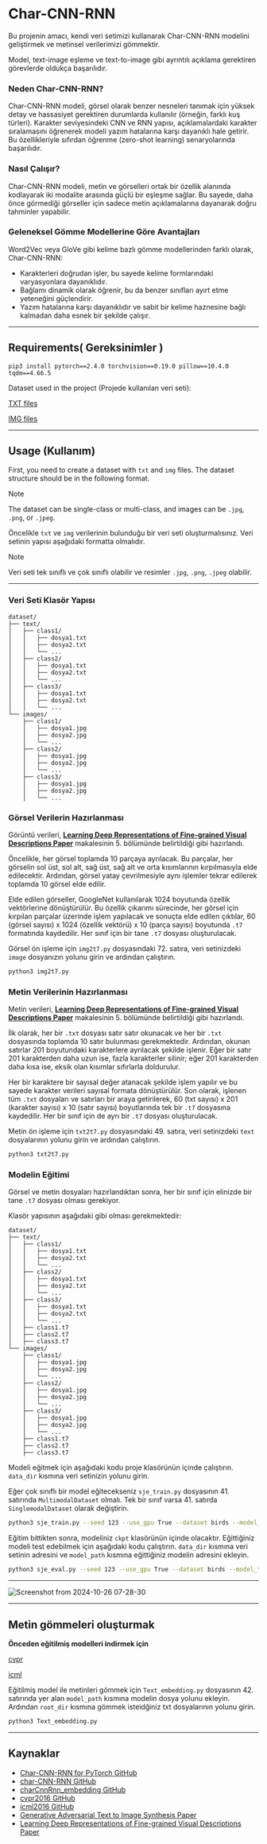 
# **Char-CNN-RNN**

Bu projenin amacı, kendi veri setimizi kullanarak Char-CNN-RNN modelini geliştirmek ve metinsel verilerimizi gömmektir.

Model, text-image eşleme ve text-to-image gibi ayrıntılı açıklama gerektiren görevlerde oldukça başarılıdır.

### Neden Char-CNN-RNN?
Char-CNN-RNN modeli, görsel olarak benzer nesneleri tanımak için yüksek detay ve hassasiyet gerektiren durumlarda kullanılır (örneğin, farklı kuş türleri). Karakter seviyesindeki CNN ve RNN yapısı, açıklamalardaki karakter sıralamasını öğrenerek modeli yazım hatalarına karşı dayanıklı hale getirir. Bu özellikleriyle sıfırdan öğrenme (zero-shot learning) senaryolarında başarılıdır.

### Nasıl Çalışır?
Char-CNN-RNN modeli, metin ve görselleri ortak bir özellik alanında kodlayarak iki modalite arasında güçlü bir eşleşme sağlar. Bu sayede, daha önce görmediği görseller için sadece metin açıklamalarına dayanarak doğru tahminler yapabilir.

### Geleneksel Gömme Modellerine Göre Avantajları
Word2Vec veya GloVe gibi kelime bazlı gömme modellerinden farklı olarak, Char-CNN-RNN:
- Karakterleri doğrudan işler, bu sayede kelime formlarındaki varyasyonlara dayanıklıdır.
- Bağlamı dinamik olarak öğrenir, bu da benzer sınıfları ayırt etme yeteneğini güçlendirir.
- Yazım hatalarına karşı dayanıklıdır ve sabit bir kelime haznesine bağlı kalmadan daha esnek bir şekilde çalışır.

---

## **Requirements( Gereksinimler )**

```
pip3 install pytorch==2.4.0 torchvision==0.19.0 pillow==10.4.0 tqdm==4.66.5 
```

Dataset used in the project (Projede kullanılan veri seti):

[TXT files](https://drive.google.com/file/d/0B0ywwgffWnLLZW9uVHNjb2JmNlE/view?resourcekey=0-8y2UVmBHAlG26HafWYNoFQ)   

[IMG files](https://data.caltech.edu/records/65de6-vp158)

---

## **Usage (Kullanım)**

First, you need to create a dataset with `txt` and `img` files. The dataset structure should be in the following format.

> [!NOTE]
> The dataset can be single-class or multi-class, and images can be `.jpg`, `.png`, or `.jpeg`.


Öncelikle `txt` ve `img` verilerinin bulunduğu bir veri seti oluşturmalısınız. Veri setinin yapısı aşağıdaki formatta olmalıdır. 

> [!NOTE]
> Veri seti tek sınıflı ve çok sınıflı olabilir ve resimler `.jpg`, `.png`, `.jpeg` olabilir.


---

### **Veri Seti Klasör Yapısı**

```
dataset/
├── text/
│   ├── class1/
│   │   ├── dosya1.txt
│   │   ├── dosya2.txt
│   │   └── ...
│   ├── class2/
│   │   ├── dosya1.txt
│   │   ├── dosya2.txt
│   │   └── ...
│   ├── class3/
│   │   ├── dosya1.txt
│   │   ├── dosya2.txt
│   │   └── ...
└── images/
    ├── class1/
    │   ├── dosya1.jpg
    │   ├── dosya2.jpg
    │   └── ...
    ├── class2/
    │   ├── dosya1.jpg
    │   ├── dosya2.jpg
    │   └── ...
    ├── class3/
    │   ├── dosya1.jpg
    │   ├── dosya2.jpg
    │   └── ...
```

### **Görsel Verilerin Hazırlanması**

Görüntü verileri, **[Learning Deep Representations of Fine-grained Visual Descriptions Paper](https://arxiv.org/pdf/1605.05395)** makalesinin 5. bölümünde belirtildiği gibi hazırlandı. 

Öncelikle, her görsel toplamda 10 parçaya ayrılacak. Bu parçalar, her görselin sol üst, sol alt, sağ üst, sağ alt ve orta kısımlarının kırpılmasıyla elde edilecektir. Ardından, görsel yatay çevrilmesiyle aynı işlemler tekrar edilerek toplamda 10 görsel elde edilir.

Elde edilen görseller, GoogleNet kullanılarak 1024 boyutunda özellik vektörlerine dönüştürülür. Bu özellik çıkarımı sürecinde, her görsel için kırpılan parçalar üzerinde işlem yapılacak ve sonuçta elde edilen çıktılar, 60 (görsel sayısı) x 1024 (özellik vektörü) x 10 (parça sayısı) boyutunda `.t7` formatında kaydedilir. Her sınıf için bir tane `.t7` dosyası oluşturulacak.

Görsel ön işleme için `img2t7.py` dosyasındaki 72. satıra, veri setinizdeki `image` dosyanızın yolunu girin ve ardından çalıştırın.

```bash
python3 img2t7.py
```

### **Metin Verilerinin Hazırlanması**

Metin verileri, **[Learning Deep Representations of Fine-grained Visual Descriptions Paper](https://arxiv.org/pdf/1605.05395)** makalesinin 5. bölümünde belirtildiği gibi hazırlandı. 

İlk olarak, her bir `.txt` dosyası satır satır okunacak ve her bir `.txt` dosyasında toplamda 10 satır bulunması gerekmektedir. Ardından, okunan satırlar 201 boyutundaki karakterlere ayrılacak şekilde işlenir. Eğer bir satır 201 karakterden daha uzun ise, fazla karakterler silinir; eğer 201 karakterden daha kısa ise, eksik olan kısımlar sıfırlarla doldurulur.

Her bir karaktere bir sayısal değer atanacak şekilde işlem yapılır ve bu sayede karakter verileri sayısal formata dönüştürülür. Son olarak, işlenen tüm `.txt` dosyaları ve satırları bir araya getirilerek, 60 (txt sayısı) x 201 (karakter sayısı) x 10 (satır sayısı) boyutlarında tek bir `.t7` dosyasına kaydedilir. Her bir sınıf için de ayrı bir `.t7` dosyası oluşturulacak.

Metin ön işleme için `txt2t7.py` dosyasındaki 49. satıra, veri setinizdeki `text` dosyalarının yolunu girin ve ardından çalıştırın.

```bash
python3 txt2t7.py
```

### **Modelin Eğitimi**

Görsel ve metin dosyaları hazırlandıktan sonra, her bir sınıf için elinizde bir tane `.t7` dosyası olması gerekiyor. 

Klasör yapısının aşağıdaki gibi olması gerekmektedir:

```
dataset/
├── text/
│   ├── class1/
│   │   ├── dosya1.txt
│   │   ├── dosya2.txt
│   │   └── ...
│   ├── class2/
│   │   ├── dosya1.txt
│   │   ├── dosya2.txt
│   │   └── ...
│   ├── class3/
│   │   ├── dosya1.txt
│   │   ├── dosya2.txt
│   │   └── ...
│   ├── class1.t7
│   ├── class2.t7
│   ├── class3.t7
└── images/
    ├── class1/
    │   ├── dosya1.jpg
    │   ├── dosya2.jpg
    │   └── ...
    ├── class2/
    │   ├── dosya1.jpg
    │   ├── dosya2.jpg
    │   └── ...
    ├── class3/
    │   ├── dosya1.jpg
    │   ├── dosya2.jpg
    │   └── ...
    ├── class1.t7
    ├── class2.t7
    ├── class3.t7
```

Modeli eğitmek için aşağıdaki kodu proje klasörünün içinde çalıştırın. `data_dir` kısmına veri setinizin yolunu girin.

Eğer çok sınıflı bir model eğitecekseniz `sje_train.py` dosyasının 41. satırında `MultimodalDataset` olmalı. Tek bir sınıf varsa 41. satırda `SinglemodalDataset` olarak değiştirin.

```bash
python3 sje_train.py --seed 123 --use_gpu True --dataset birds --model_type cvpr --data_dir "file path" --train_split trainval --learning_rate 0.0007 --symmetric True --epochs 200 --checkpoint_dir ckpt --save_file sje_cub_c10_hybrid
```

Eğitim bittikten sonra, modeliniz `ckpt` klasörünün içinde olacaktır. Eğittiğiniz modeli test edebilmek için aşağıdaki kodu çalıştırın. `data_dir` kısmına veri setinin adresini ve `model_path` kısmına eğittiğiniz modelin adresini ekleyin.

```bash
python3 sje_eval.py --seed 123 --use_gpu True --dataset birds --model_type cvpr --data_dir "file path" --eval_split test --num_txts_eval 0 --print_class_stats True --batch_size 40 --model_path "file path"
```
---

![Screenshot from 2024-10-26 07-28-30](https://github.com/user-attachments/assets/202b9301-cbef-4afb-8772-26e1252a59ff)

---

## **Metin gömmeleri oluşturmak**

**Önceden eğitilmiş modelleri indirmek için**

[cvpr](https://github.com/reedscot/cvpr2016)

[icml](https://github.com/reedscot/icml2016)

Eğitilmiş model ile metinleri gömmek için `Text_embedding.py` dosyasının 42. satırında yer alan `model_path` kısmına modelin dosya yolunu ekleyin. Ardından `root_dir` kısmına gömmek isteidğiniz txt dosyalarının yolunu girin.

```bash
python3 Text_embedding.py
```

***

## **Kaynaklar**

- [Char-CNN-RNN for PyTorch GitHub](https://github.com/martinduartemore/char_cnn_rnn_pytorch/tree/master)
- [char-CNN-RNN GitHub](https://github.com/1o0ko/char-CNN-RNN)
- [charCnnRnn_embedding GitHub](https://github.com/ramidzamzam/charCnnRnn_embedding/tree/main)
- [cvpr2016 GitHub](https://github.com/reedscot/cvpr2016)
- [icml2016 GitHub](https://github.com/reedscot/icml2016)
- [Generative Adversarial Text to Image Synthesis Paper](https://arxiv.org/abs/1605.05396)
- [Learning Deep Representations of Fine-grained Visual Descriptions Paper](https://arxiv.org/pdf/1605.05395)
